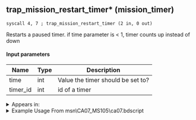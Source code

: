 ## trap_mission_restart_timer* (mission_timer)

`syscall 4, 7 ; trap_mission_restart_timer (2 in, 0 out)`

Restarts a paused timer. if time parameter is < 1, timer counts up instead of down

#### Input parameters
| Name | Type | Description
|------|------|------------
| time   | int   | Value the timer should be set to?
| timer_id   | int   | id of a timer




<details>
	<summary>Appears in:</summary>
| filename | Entity (obj)
|----------|-------------
| msn\CA07_MS105\ca07.bdscript       |           
| msn\EH26_MS108\eh26.bdscript       |           

</details>

<details>
	<summary>Example Usage From msn\CA07_MS105\ca07.bdscript</summary>
```plaintext
L184:
 pushImm -1
 pushImm 0
 syscall 4, 7 ; trap_mission_restart_timer (2 in, 0 out)
 pushImm 17353
 syscall 4, 4 ; trap_mission_information (1 in, 0 out)
```
</details>

